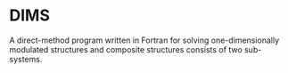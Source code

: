 # DIMS
A direct-method program written in Fortran for solving one-dimensionally modulated structures and composite structures consists of two sub-systems.
